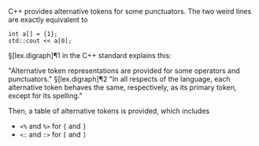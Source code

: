 C++ provides alternative tokens for some punctuators. The two weird lines are exactly equivalent to

```
int a[] = {1};
std::cout << a[0];
```

§[lex.digraph]¶1 in the C++ standard explains this:

"Alternative token representations are provided for some operators and punctuators."
§[lex.digraph]¶2
"In all respects of the language, each alternative token behaves the same, respectively, as its primary token, except for its spelling."

Then, a table of alternative tokens is provided, which includes
- `<%` and `%>` for `{` and `}`
- `<:` and `:>` for `[` and `]`